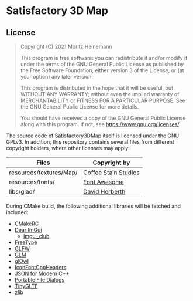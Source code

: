 # Satisfactory 3D Map

## License

> Copyright (C) 2021  Moritz Heinemann
>
> This program is free software: you can redistribute it and/or modify
> it under the terms of the GNU General Public License as published by
> the Free Software Foundation, either version 3 of the License, or
> (at your option) any later version.
>
> This program is distributed in the hope that it will be useful,
> but WITHOUT ANY WARRANTY; without even the implied warranty of
> MERCHANTABILITY or FITNESS FOR A PARTICULAR PURPOSE.  See the
> GNU General Public License for more details.
>
> You should have received a copy of the GNU General Public License
> along with this program.  If not, see <https://www.gnu.org/licenses/>.

The source code of Satisfactory3DMap itself is licensed under the GNU GPLv3.
In addition, this repository contains several files from different copyright holders, where other licenses may apply:

| Files                   | Copyright by                                               |
|-------------------------|------------------------------------------------------------|
| resources/textures/Map/ | [Coffee Stain Studios](https://www.coffeestainstudios.com) |
| resources/fonts/        | [Font Awesome](https://fontawesome.com/)                   |
| libs/glad/              | [David Herberth](https://github.com/Dav1dde/glad)          |

During CMake build, the following additional libraries will be fetched and included:

- [CMakeRC](https://github.com/vector-of-bool/cmrc.git)
- [Dear ImGui](https://github.com/ocornut/imgui.git)
    - [imgui_club](https://github.com/ocornut/imgui_club.git)
- [FreeType](https://github.com/freetype/freetype.git)
- [GLFW](https://github.com/glfw/glfw.git)
- [GLM](https://github.com/g-truc/glm.git)
- [glOwl](https://github.com/invor/glowl.git)
- [IconFontCppHeaders](https://github.com/juliettef/IconFontCppHeaders.git)
- [JSON for Modern C++](https://github.com/nlohmann/json.git)
- [Portable File Dialogs](https://github.com/samhocevar/portable-file-dialogs.git)
- [TinyGLTF](https://github.com/syoyo/tinygltf.git)
- [zlib](https://github.com/madler/zlib.git)
